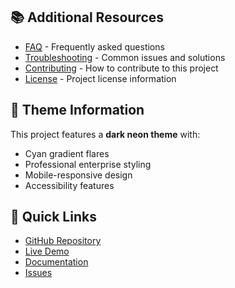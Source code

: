 
## 📚 Additional Resources

- [FAQ](faq.md) - Frequently asked questions
- [Troubleshooting](troubleshooting.md) - Common issues and solutions
- [Contributing](../CONTRIBUTING.md) - How to contribute to this project
- [License](../LICENSE) - Project license information

## 🎨 Theme Information

This project features a **dark neon theme** with:
- Cyan gradient flares
- Professional enterprise styling
- Mobile-responsive design
- Accessibility features

## 🚀 Quick Links

- [GitHub Repository](https://github.com/TiaAstor/tiation-java-sdk)
- [Live Demo](https://tiaastor.github.io/tiation-java-sdk)
- [Documentation](https://github.com/TiaAstor/tiation-java-sdk/wiki)
- [Issues](https://github.com/TiaAstor/tiation-java-sdk/issues)

